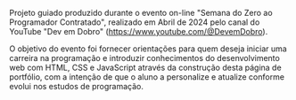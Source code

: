 Projeto guiado produzido durante o evento on-line "Semana do Zero ao Programador Contratado", realizado em Abril de 2024 pelo canal do YouTube "Dev em Dobro" (https://www.youtube.com/@DevemDobro).

O objetivo do evento foi fornecer orientações para quem deseja iniciar uma carreira na programação e introduzir conhecimentos do desenvolvimento web com HTML, CSS e JavaScript através da construção desta página de portfólio, com a intenção de que o aluno a personalize e atualize conforme evolui nos estudos de programação.
